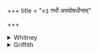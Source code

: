 +++
title = "०३ गर्भो अस्योषधीनाम्"

+++

<details><summary>Whitney</summary>

### Translation
3. Thou art the young (*gárbha*) of herbs; the young also of the snowy  
\[mountains\], the young of all existence; make thou this man free from  
disease for me.

### Notes
  
  
  
  
  
The comm. understands the third verse as addressed to Agni; but much  
more probably the *kuṣṭha* is intended. From *garbho* in **c** the  
superfluous accent-mark above the line is to be deleted. ⌊Our **a, b,  
c** are nearly v. 25. 7 **a, b, c**; and **d** is nearly v. 4. 6 **c**.⌋
</details>

<details><summary>Griffith</summary>

Thou art the infant of the plants, the infant of the Snowy Hills: The germ of every thing that is: free this my friend from his disease.
</details>
